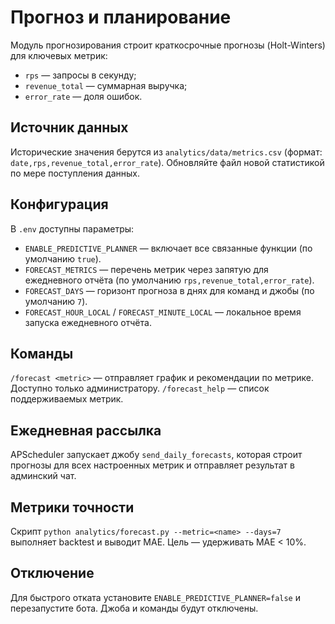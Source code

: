 # Прогноз и планирование

Модуль прогнозирования строит краткосрочные прогнозы (Holt-Winters) для ключевых метрик:

- `rps` — запросы в секунду;
- `revenue_total` — суммарная выручка;
- `error_rate` — доля ошибок.

## Источник данных

Исторические значения берутся из `analytics/data/metrics.csv` (формат: `date,rps,revenue_total,error_rate`).
Обновляйте файл новой статистикой по мере поступления данных.

## Конфигурация

В `.env` доступны параметры:

- `ENABLE_PREDICTIVE_PLANNER` — включает все связанные функции (по умолчанию `true`).
- `FORECAST_METRICS` — перечень метрик через запятую для ежедневного отчёта (по умолчанию `rps,revenue_total,error_rate`).
- `FORECAST_DAYS` — горизонт прогноза в днях для команд и джобы (по умолчанию `7`).
- `FORECAST_HOUR_LOCAL` / `FORECAST_MINUTE_LOCAL` — локальное время запуска ежедневного отчёта.

## Команды

`/forecast <metric>` — отправляет график и рекомендации по метрике. Доступно только администратору.
`/forecast_help` — список поддерживаемых метрик.

## Ежедневная рассылка

APScheduler запускает джобу `send_daily_forecasts`, которая строит прогнозы для всех настроенных метрик
и отправляет результат в админский чат.

## Метрики точности

Скрипт `python analytics/forecast.py --metric=<name> --days=7` выполняет backtest и выводит MAE.
Цель — удерживать MAE < 10%.

## Отключение

Для быстрого отката установите `ENABLE_PREDICTIVE_PLANNER=false` и перезапустите бота. Джоба и команды будут отключены.
